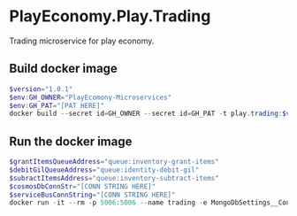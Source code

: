 # PlayEconomy.Play.Trading

Trading microservice for play economy.

## Build docker image

```powershell
$version="1.0.1"
$env:GH_OWNER="PlayEcomony-Microservices"
$env:GH_PAT="[PAT HERE]"
docker build --secret id=GH_OWNER --secret id=GH_PAT -t play.trading:$version . 
```

## Run the docker image

```powershell
$grantItemsQueueAddress="queue:inventory-grant-items"
$debitGilQueueAddress="queue:identity-debit-gil"
$subractItemsAddress="queue:inventory-subtract-items"
$cosmosDbConnStr="[CONN STRING HERE]"
$serviceBusConnString="[CONN STRING HERE]"
docker run -it --rm -p 5006:5006 --name trading -e MongoDbSettings__ConnectionString=$cosmosDbConnStr -e ServiceBusSettings__ConnectionString=$serviceBusConnString -e ServiceSettings__MessageBroker="SERVICEBUS" -e QueueSettings__GrantItemsQueueAddress=$grantItemsQueueAddress -e QueueSettings__DebitGilQueueAddress=$debitGilQueueAddress -e QueueSettings__SubtractItemsQueueAddress=$subractItemsAddress --network playinfra_default play.trading:$version
```
